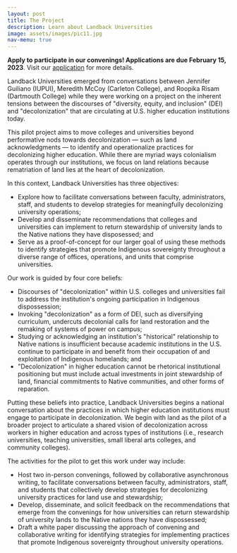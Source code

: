 ```yaml
---
layout: post
title: The Project
description: Learn about Landback Universities
image: assets/images/pic11.jpg
nav-menu: true
---
```


**Apply to participate in our convenings! Applications are due February 15, 2023**. Visit our [application](https://docs.google.com/forms/d/e/1FAIpQLSd8apQvVZ3st9JoD4YFPCI7N81FLuLngt9TECH8nap8ScvPjA/viewform) for more details.

Landback Universities emerged from conversations between Jennifer Guiliano (IUPUI), Meredith McCoy (Carleton College), and Roopika Risam (Dartmouth College) while they were working on a project on the inherent tensions between the discourses of "diversity, equity, and inclusion" (DEI) and "decolonization" that are circulating at U.S. higher education institutions today.

This pilot project aims to move colleges and universities beyond performative nods towards decolonization — such as land acknowledgments — to identify and operationalize practices for decolonizing higher education. While there are myriad ways colonialism operates through our institutions, we focus on land relations because rematriation of land lies at the heart of decolonization.

In this context, Landback Universities has three objectives:

- Explore how to facilitate conversations between faculty, administrators, staff, and students to develop strategies for meaningfully decolonizing university operations;
- Develop and disseminate recommendations that colleges and universities can implement to return stewardship of university lands to the Native nations they have disposessed; and
- Serve as a proof-of-concept for our larger goal of using these methods to identify strategies that promote Indigenous sovereignty throughout a diverse range of offices, operations, and units that comprise universities.

Our work is guided by four core beliefs:

- Discourses of "decolonization" within U.S. colleges and universities fail to address the institution's ongoing participation in Indigenous dispossession;
- Invoking "decolonization" as a form of DEI, such as diversifying curriculum, undercuts decolonial calls for land restoration and the remaking of systems of power on campus;
- Studying or acknowledging an institution's "historical" relationship to Native nations is insufficient because academic institutions in the U.S. continue to participate in and benefit from their occupation of and exploitation of Indigenous homelands; and
- "Decolonization" in higher education cannot be rhetorical institutional positioning but must include actual investments in joint stewardship of land, financial commitments to Native communities, and other forms of reparation.

Putting these beliefs into practice, Landback Universities begins a national conversation about the practices in which higher education institutions must engage to participate in decolonization. We begin with land as the pilot of a broader project to articulate a shared vision of decolonization across workers in higher education and across types of institutions (i.e., research universities, teaching universities, small liberal arts colleges, and community colleges).

The activities for the pilot to get this work under way include:

- Host two in-person convenings, followed by collaborative asynchronous writing, to facilitate conversations between faculty, administrators, staff, and students that collectively develop strategies for decolonizing university practices for land use and stewardship;
- Develop, disseminate, and solicit feedback on the recommendations that emerge from the convenings for how universities can return stewardship of university lands to the Native nations they have dispossessed;
- Draft a white paper discussing the approach of convening and collaborative writing for identifying strategies for implementing practices that promote Indigenous sovereignty throughout university operations.
